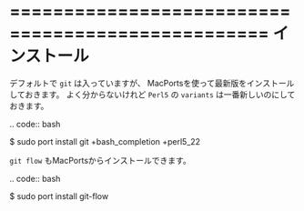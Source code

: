 ==================================================
インストール
==================================================

デフォルトで ``git`` は入っていますが、
MacPortsを使って最新版をインストールしておきます。
よく分からないけれど ``Perl5`` の ``variants`` は一番新しいのにしておきます。

.. code:: bash

   $ sudo port install git +bash_completion +perl5_22


``git flow`` もMacPortsからインストールできます。

.. code:: bash

   $ sudo port install git-flow
